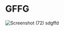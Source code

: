 # GFFG
![Screenshot (72)](https://user-images.githubusercontent.com/88204368/181258188-29afed6d-1d41-48d8-a911-a5346302604d.png)
sdgffd
